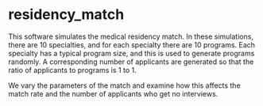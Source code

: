 # residency_match

This software simulates the medical residency match. 
In these simulations, there are 10 specialties, and for each specialty there are 10 programs.
Each specialty has a typical program size, and this is used to generate programs randomly.
A corresponding number of applicants are generated so that the ratio of applicants to programs is 1 to 1. 

We vary the parameters of the match and examine how this affects the match rate and the number of applicants who get no interviews. 
